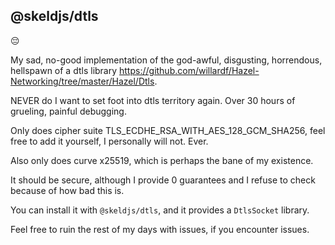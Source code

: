 ## @skeldjs/dtls

😔

My sad, no-good implementation of the god-awful, disgusting, horrendous, hellspawn
of a dtls library https://github.com/willardf/Hazel-Networking/tree/master/Hazel/Dtls.

NEVER do I want to set foot into dtls territory again. Over 30 hours of grueling,
painful debugging.

Only does cipher suite TLS_ECDHE_RSA_WITH_AES_128_GCM_SHA256, feel free to add
it yourself, I personally will not. Ever.

Also only does curve x25519, which is perhaps the bane of my existence.

It should be secure, although I provide 0 guarantees and I refuse to check because
of how bad this is.

You can install it with `@skeldjs/dtls`, and it provides a `DtlsSocket` library.

Feel free to ruin the rest of my days with issues, if you encounter issues.
